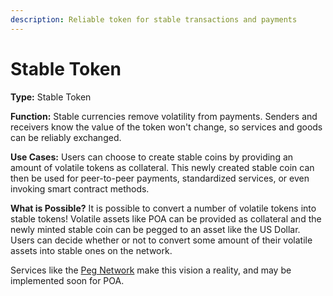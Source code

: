 ```yaml
---
description: Reliable token for stable transactions and payments
---
```


# Stable Token

**Type:** Stable Token

**Function:** Stable currencies remove volatility from payments. Senders and receivers know the value of the token won't change, so services and goods can be reliably exchanged.

**Use Cases:** Users can choose to create stable coins by providing an amount of volatile tokens as collateral. This newly created stable coin can then be used for peer-to-peer payments, standardized services, or even invoking smart contract methods. 

**What is Possible?** It is possible to convert a number of volatile tokens into stable tokens!  Volatile assets like POA can be provided as collateral and the newly minted stable coin can be pegged to an asset like the US Dollar. Users can decide whether or not to convert some amount of their volatile assets into stable ones on the network.

Services like the [Peg Network](https://peg.network/) make this vision a reality, and may be implemented soon for POA. 


